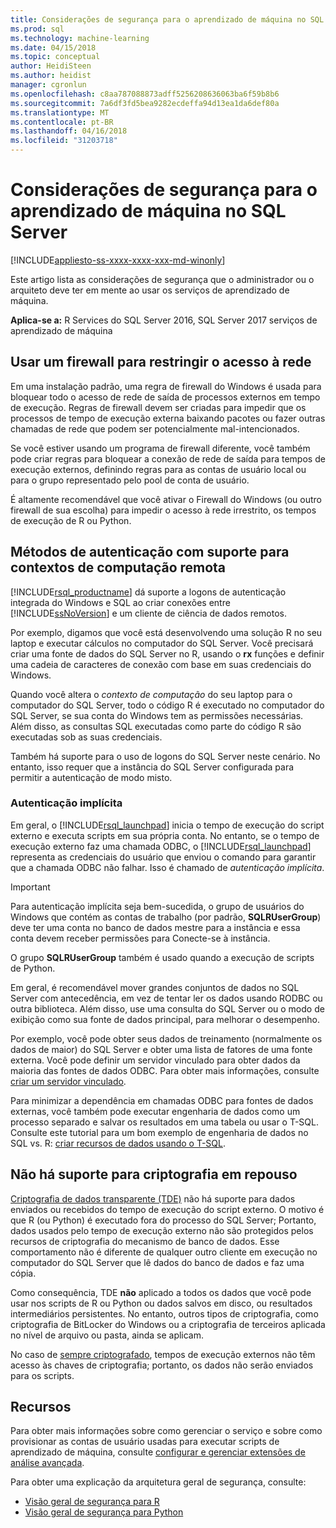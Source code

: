 ```yaml
---
title: Considerações de segurança para o aprendizado de máquina no SQL Server | Microsoft Docs
ms.prod: sql
ms.technology: machine-learning
ms.date: 04/15/2018
ms.topic: conceptual
author: HeidiSteen
ms.author: heidist
manager: cgronlun
ms.openlocfilehash: c8aa787088873adff5256208636063ba6f59b8b6
ms.sourcegitcommit: 7a6df3fd5bea9282ecdeffa94d13ea1da6def80a
ms.translationtype: MT
ms.contentlocale: pt-BR
ms.lasthandoff: 04/16/2018
ms.locfileid: "31203718"
---
```

# <a name="security-considerations-for-machine-learning-in-sql-server"></a>Considerações de segurança para o aprendizado de máquina no SQL Server
[!INCLUDE[appliesto-ss-xxxx-xxxx-xxx-md-winonly](../../includes/appliesto-ss-xxxx-xxxx-xxx-md-winonly.md)]

Este artigo lista as considerações de segurança que o administrador ou o arquiteto deve ter em mente ao usar os serviços de aprendizado de máquina.

**Aplica-se a:** R Services do SQL Server 2016, SQL Server 2017 serviços de aprendizado de máquina

## <a name="use-a-firewall-to-restrict-network-access"></a>Usar um firewall para restringir o acesso à rede

Em uma instalação padrão, uma regra de firewall do Windows é usada para bloquear todo o acesso de rede de saída de processos externos em tempo de execução. Regras de firewall devem ser criadas para impedir que os processos de tempo de execução externa baixando pacotes ou fazer outras chamadas de rede que podem ser potencialmente mal-intencionados.

Se você estiver usando um programa de firewall diferente, você também pode criar regras para bloquear a conexão de rede de saída para tempos de execução externos, definindo regras para as contas de usuário local ou para o grupo representado pelo pool de conta de usuário.

É altamente recomendável que você ativar o Firewall do Windows (ou outro firewall de sua escolha) para impedir o acesso à rede irrestrito, os tempos de execução de R ou Python.

## <a name="authentication-methods-supported-for-remote-compute-contexts"></a>Métodos de autenticação com suporte para contextos de computação remota

[!INCLUDE[rsql_productname](../../includes/rsql-productname-md.md)] dá suporte a logons de autenticação integrada do Windows e SQL ao criar conexões entre [!INCLUDE[ssNoVersion](../../includes/ssnoversion-md.md)] e um cliente de ciência de dados remotos.

Por exemplo, digamos que você está desenvolvendo uma solução R no seu laptop e executar cálculos no computador do SQL Server. Você precisará criar uma fonte de dados do SQL Server no R, usando o **rx** funções e definir uma cadeia de caracteres de conexão com base em suas credenciais do Windows.

Quando você altera o _contexto de computação_ do seu laptop para o computador do SQL Server, todo o código R é executado no computador do SQL Server, se sua conta do Windows tem as permissões necessárias. Além disso, as consultas SQL executadas como parte do código R são executadas sob as suas credenciais.

Também há suporte para o uso de logons do SQL Server neste cenário. No entanto, isso requer que a instância do SQL Server configurada para permitir a autenticação de modo misto.

### <a name="implied-authentication"></a>Autenticação implícita

 Em geral, o [!INCLUDE[rsql_launchpad](../../includes/rsql-launchpad-md.md)] inicia o tempo de execução do script externo e executa scripts em sua própria conta. No entanto, se o tempo de execução externo faz uma chamada ODBC, o [!INCLUDE[rsql_launchpad](../../includes/rsql-launchpad-md.md)] representa as credenciais do usuário que enviou o comando para garantir que a chamada ODBC não falhar. Isso é chamado de *autenticação implícita*.
 
 > [!IMPORTANT]
 > Para autenticação implícita seja bem-sucedida, o grupo de usuários do Windows que contém as contas de trabalho (por padrão, **SQLRUserGroup**) deve ter uma conta no banco de dados mestre para a instância e essa conta devem receber permissões para Conecte-se à instância.
 > 
 > O grupo **SQLRUserGroup** também é usado quando a execução de scripts de Python. 

Em geral, é recomendável mover grandes conjuntos de dados no SQL Server com antecedência, em vez de tentar ler os dados usando RODBC ou outra biblioteca. Além disso, use uma consulta do SQL Server ou o modo de exibição como sua fonte de dados principal, para melhorar o desempenho. 

Por exemplo, você pode obter seus dados de treinamento (normalmente os dados de maior) do SQL Server e obter uma lista de fatores de uma fonte externa. Você pode definir um servidor vinculado para obter dados da maioria das fontes de dados ODBC. Para obter mais informações, consulte [criar um servidor vinculado](https://docs.microsoft.com/sql/relational-databases/linked-servers/create-linked-servers-sql-server-database-engine).

Para minimizar a dependência em chamadas ODBC para fontes de dados externas, você também pode executar engenharia de dados como um processo separado e salvar os resultados em uma tabela ou usar o T-SQL. Consulte este tutorial para um bom exemplo de engenharia de dados no SQL vs. R: [criar recursos de dados usando o T-SQL](../tutorials/sqldev-create-data-features-using-t-sql.md).

## <a name="no-support-for-encryption-at-rest"></a>Não há suporte para criptografia em repouso

[Criptografia de dados transparente (TDE)](https://docs.microsoft.com/sql/relational-databases/security/encryption/transparent-data-encryption) não há suporte para dados enviados ou recebidos do tempo de execução do script externo. O motivo é que R (ou Python) é executado fora do processo do SQL Server; Portanto, dados usados pelo tempo de execução externo não são protegidos pelos recursos de criptografia do mecanismo de banco de dados.  Esse comportamento não é diferente de qualquer outro cliente em execução no computador do SQL Server que lê dados do banco de dados e faz uma cópia.

Como consequência, TDE **não** aplicado a todos os dados que você pode usar nos scripts de R ou Python ou dados salvos em disco, ou resultados intermediários persistentes. No entanto, outros tipos de criptografia, como criptografia de BitLocker do Windows ou a criptografia de terceiros aplicada no nível de arquivo ou pasta, ainda se aplicam.

No caso de [sempre criptografado](https://docs.microsoft.com/sql/relational-databases/security/encryption/overview-of-key-management-for-always-encrypted), tempos de execução externos não têm acesso às chaves de criptografia; portanto, os dados não serão enviados para os scripts.

## <a name="resources"></a>Recursos

Para obter mais informações sobre como gerenciar o serviço e sobre como provisionar as contas de usuário usadas para executar scripts de aprendizado de máquina, consulte [configurar e gerenciar extensões de análise avançada](../../advanced-analytics/r/configure-and-manage-advanced-analytics-extensions.md).

Para obter uma explicação da arquitetura geral de segurança, consulte:

+ [Visão geral de segurança para R](security-overview-sql-server-r.md)
+ [Visão geral de segurança para Python](../python/security-overview-sql-server-python-services.md)
